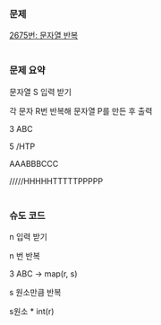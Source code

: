 ### 문제

[2675번: 문자열 반복](https://www.acmicpc.net/problem/2675)
</br></br>
### 문제 요약

문자열 S 입력 받기

각 문자 R번 반복해 문자열 P를 만든 후 출력

3 ABC

5 /HTP 

AAABBBCCC

/////HHHHHTTTTTPPPPP
</br></br>
### 슈도 코드

n 입력 받기

n 번 반복

3 ABC → map(r, s)

s 원소만큼 반복

s원소 * int(r)